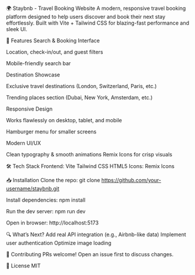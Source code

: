 🌍 Staybnb - Travel Booking Website
A modern, responsive travel booking platform designed to help users discover and book their next stay effortlessly.
Built with Vite + Tailwind CSS for blazing-fast performance and sleek UI.

🚀 Features
Search & Booking Interface

Location, check-in/out, and guest filters

Mobile-friendly search bar

Destination Showcase

Exclusive travel destinations (London, Switzerland, Paris, etc.)

Trending places section (Dubai, New York, Amsterdam, etc.)

Responsive Design

Works flawlessly on desktop, tablet, and mobile

Hamburger menu for smaller screens

Modern UI/UX

Clean typography & smooth animations
Remix Icons for crisp visuals

🛠️ Tech Stack
Frontend:
Vite
Tailwind CSS
HTML5
Icons: Remix Icons

📥 Installation
Clone the repo:
git clone https://github.com/your-username/staybnb.git 

Install dependencies:
npm install  

Run the dev server:
npm run dev  

Open in browser: http://localhost:5173

🔍 What’s Next?
Add real API integration (e.g., Airbnb-like data)
Implement user authentication
Optimize image loading

🤝 Contributing
PRs welcome! Open an issue first to discuss changes.

📄 License
MIT
